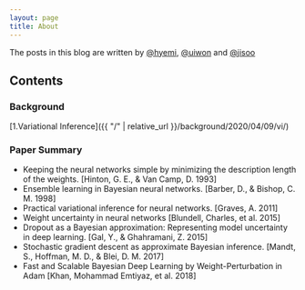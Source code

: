 ```yaml
---
layout: page
title: About
---
```



The posts in this blog are written by [@hyemi](site.mail.hyemi), [@uiwon](site.mail.uiwon) and [@jisoo](site.mail.jisoo)

## Contents
### Background
[1.Variational Inference]({{ "/" | relative_url }}/background/2020/04/09/vi/)

### Paper Summary
* Keeping the neural networks simple by minimizing the description length of the weights. [Hinton, G. E., & Van Camp, D. 1993]
* Ensemble learning in Bayesian neural networks. [Barber, D., & Bishop, C. M. 1998]
* Practical variational inference for neural networks. [Graves, A. 2011]
* Weight uncertainty in neural networks [Blundell, Charles, et al. 2015]
* Dropout as a Bayesian approximation: Representing model uncertainty in deep learning. [Gal, Y., & Ghahramani, Z. 2015]
* Stochastic gradient descent as approximate Bayesian inference. [Mandt, S., Hoffman, M. D., & Blei, D. M. 2017]
* Fast and Scalable Bayesian Deep Learning by Weight-Perturbation in Adam [Khan, Mohammad Emtiyaz, et al. 2018]
